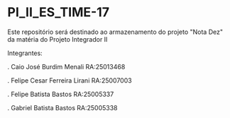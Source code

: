 # PI_II_ES_TIME-17

Este repositório será destinado ao armazenamento do projeto "Nota Dez" da matéria do Projeto Integrador II

Integrantes:

. Caio José Burdim Menali       RA:25013468

. Felipe Cesar Ferreira Lirani  RA:25007003

. Felipe Batista Bastos         RA:25005337

. Gabriel Batista Bastos        RA:25005338
